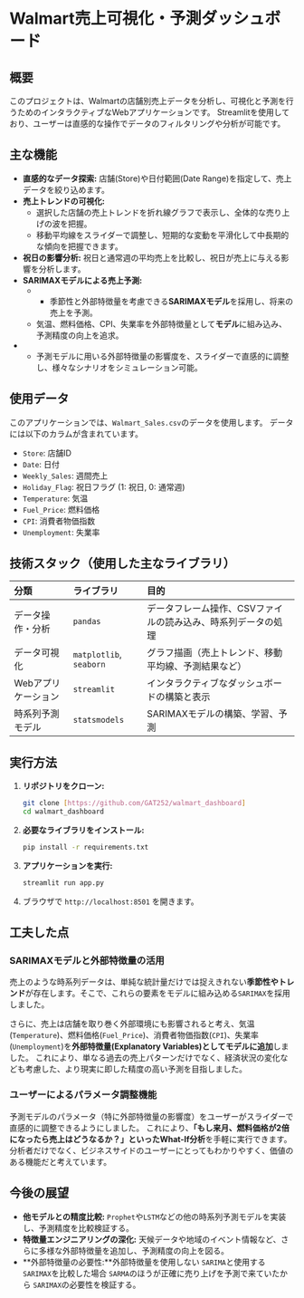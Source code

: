 # Walmart売上可視化・予測ダッシュボード

## 概要

このプロジェクトは、Walmartの店舗別売上データを分析し、可視化と予測を行うためのインタラクティブなWebアプリケーションです。
Streamlitを使用しており、ユーザーは直感的な操作でデータのフィルタリングや分析が可能です。

## 主な機能

* **直感的なデータ探索:** 店舗(Store)や日付範囲(Date Range)を指定して、売上データを絞り込めます。
* **売上トレンドの可視化:**
    * 選択した店舗の売上トレンドを折れ線グラフで表示し、全体的な売り上げの波を把握。
    * 移動平均線をスライダーで調整し、短期的な変動を平滑化して中長期的な傾向を把握できます。
* **祝日の影響分析:** 祝日と通常週の平均売上を比較し、祝日が売上に与える影響を分析します。
* **SARIMAXモデルによる売上予測:**
    *  * 季節性と外部特徴量を考慮できる**SARIMAXモデル**を採用し、将来の売上を予測。
    * 気温、燃料価格、CPI、失業率を外部特徴量として**モデル**に組み込み、予測精度の向上を追求。
*   * 予測モデルに用いる外部特徴量の影響度を、スライダーで直感的に調整し、様々なシナリオをシミュレーション可能。

## 使用データ

このアプリケーションでは、`Walmart_Sales.csv`のデータを使用します。 データには以下のカラムが含まれています。

* `Store`: 店舗ID
* `Date`: 日付
* `Weekly_Sales`: 週間売上
* `Holiday_Flag`: 祝日フラグ (1: 祝日, 0: 通常週)
* `Temperature`: 気温
* `Fuel_Price`: 燃料価格
* `CPI`: 消費者物価指数
* `Unemployment`: 失業率

## 技術スタック（使用した主なライブラリ）

| 分類 | ライブラリ | 目的 |
| :--- | :--- | :--- |
| データ操作・分析 | `pandas` | データフレーム操作、CSVファイルの読み込み、時系列データの処理 |
| データ可視化 | `matplotlib`, `seaborn` | グラフ描画（売上トレンド、移動平均線、予測結果など） |
| Webアプリケーション | `streamlit` | インタラクティブなダッシュボードの構築と表示 |
| 時系列予測モデル | `statsmodels` | SARIMAXモデルの構築、学習、予測 |


## 実行方法

1.  **リポジトリをクローン:**
    ```bash
    git clone [https://github.com/GAT252/walmart_dashboard]
    cd walmart_dashboard
    ```
2.  **必要なライブラリをインストール:**
    ```bash
    pip install -r requirements.txt
    ```
3.  **アプリケーションを実行:**
    ```bash
    streamlit run app.py
    ```
4.  ブラウザで `http://localhost:8501` を開きます。

## 工夫した点

### SARIMAXモデルと外部特徴量の活用
売上のような時系列データは、単純な統計量だけでは捉えきれない**季節性やトレンド**が存在します。そこで、これらの要素をモデルに組み込める`SARIMAX`を採用しました。

さらに、売上は店舗を取り巻く外部環境にも影響されると考え、気温(`Temperature`)、燃料価格(`Fuel_Price`)、消費者物価指数(`CPI`)、失業率(`Unemployment`)を**外部特徴量(Explanatory Variables)としてモデルに追加**しました。 これにより、単なる過去の売上パターンだけでなく、経済状況の変化なども考慮した、より現実に即した精度の高い予測を目指しました。

### ユーザーによるパラメータ調整機能
予測モデルのパラメータ（特に外部特徴量の影響度）をユーザーがスライダーで直感的に調整できるようにしました。 これにより、**「もし来月、燃料価格が2倍になったら売上はどうなるか？」**といった**What-If分析**を手軽に実行できます。分析者だけでなく、ビジネスサイドのユーザーにとってもわかりやすく、価値のある機能だと考えています。

## 今後の展望

* **他モデルとの精度比較:** `Prophet`や`LSTM`などの他の時系列予測モデルを実装し、予測精度を比較検証する。
* **特徴量エンジニアリングの深化:** 天候データや地域のイベント情報など、さらに多様な外部特徴量を追加し、予測精度の向上を図る。
* **外部特徴量の必要性:**外部特徴量を使用しない `SARIMA`と使用する `SARIMAX`を比較した場合 `SARMA`のほうが正確に売り上げを予測で来ていたから `SARIMAX`の必要性を検証する。